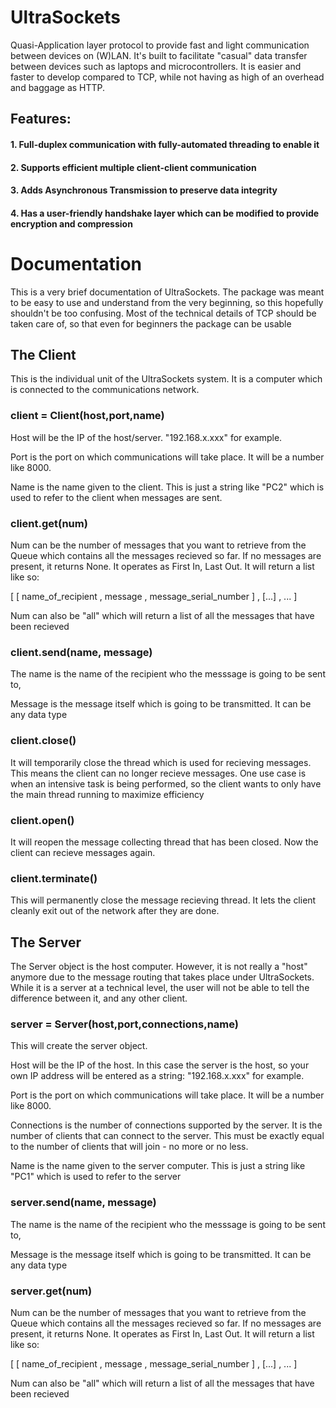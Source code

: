 # UltraSockets
Quasi-Application layer protocol to provide fast and light communication between devices on (W)LAN. It's built to facilitate "casual" data transfer between devices such as laptops and microcontrollers. It is easier and faster to develop compared to TCP, while not having as high of an overhead and baggage as HTTP.

## Features:

####   1. Full-duplex communication with fully-automated threading to enable it

####   2. Supports efficient multiple client-client communication

####   3. Adds Asynchronous Transmission to preserve data integrity

####   4. Has a user-friendly handshake layer which can be modified to provide encryption and compression

# Documentation

This is a very brief documentation of UltraSockets. The package was meant to be easy to use and understand from the very beginning, so this hopefully shouldn't be too confusing. Most of the technical details of TCP should be taken care of, so that even for beginners the package can be usable

## The Client
This is the individual unit of the UltraSockets system. It is a computer which is connected to the communications network.

### client = Client(host,port,name)
Host will be the IP of the host/server. "192.168.x.xxx" for example.

Port is the port on which communications will take place. It will be a number like 8000.

Name is the name given to the client. This is just a string like "PC2" which is used to refer to the client when messages are sent.

### client.get(num)
Num can be the number of messages that you want to retrieve from the Queue which contains all the messages recieved so far. If no messages are present, it returns None. It operates as First In, Last Out. It will return a list like so:

[ [ name_of_recipient , message , message_serial_number ] , [...] , ... ]

Num can also be "all" which will return a list of all the messages that have been recieved

### client.send(name, message)
The name is the name of the recipient who the messsage is going to be sent to,

Message is the message itself which is going to be transmitted. It can be any data type

### client.close()
It will temporarily close the thread which is used for recieving messages. This means the client can no longer recieve messages. One use case is when an intensive task is being performed, so the client wants to only have the main thread running to maximize efficiency

### client.open()
It will reopen the message collecting thread that has been closed. Now the client can recieve messages again.

### client.terminate()
This will permanently close the message recieving thread. It lets the client cleanly exit out of the network after they are done.

## The Server
The Server object is the host computer. However, it is not really a "host" anymore due to the message routing that takes place under UltraSockets. While it is a server at a technical level, the user will not be able to tell the difference between it, and any other client.

### server = Server(host,port,connections,name)
This will create the server object.

Host will be the IP of the host. In this case the server is the host, so your own IP address will be entered as a string: "192.168.x.xxx" for example.

Port is the port on which communications will take place. It will be a number like 8000.

Connections is the number of connections supported by the server. It is the number of clients that can connect to the server. This must be exactly equal to the number of clients that will join - no more or no less.

Name is the name given to the server computer. This is just a string like "PC1" which is used to refer to the server

### server.send(name, message)
The name is the name of the recipient who the messsage is going to be sent to,

Message is the message itself which is going to be transmitted. It can be any data type

### server.get(num)
Num can be the number of messages that you want to retrieve from the Queue which contains all the messages recieved so far. If no messages are present, it returns None. It operates as First In, Last Out. It will return a list like so:

[ [ name_of_recipient , message , message_serial_number ] , [...] , ... ]

Num can also be "all" which will return a list of all the messages that have been recieved
